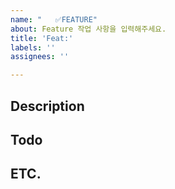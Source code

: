 ```yaml
---
name: "   ✅FEATURE"
about: Feature 작업 사항을 입력해주세요.
title: 'Feat:'
labels: ''
assignees: ''

---
```


## Description

## Todo

## ETC.

